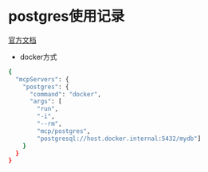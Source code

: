 # postgres使用记录

[官方文档](https://github.com/modelcontextprotocol/servers/tree/main/src/postgres)

- docker方式

```bash
{
  "mcpServers": {
    "postgres": {
      "command": "docker",
      "args": [
        "run", 
        "-i", 
        "--rm", 
        "mcp/postgres", 
        "postgresql://host.docker.internal:5432/mydb"]
    }
  }
}
```
